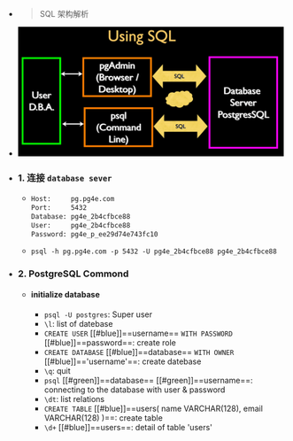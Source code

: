 - > SQL 架构解析
- ![image.png](../assets/image_1748834142248_0.png)
- ### 1. 连接 `database sever`
	- ```
	  Host:     pg.pg4e.com 
	  Port:     5432 
	  Database: pg4e_2b4cfbce88 
	  User:     pg4e_2b4cfbce88 
	  Password: pg4e_p_ee29d74e743fc10
	  ```
	- `psql -h pg.pg4e.com -p 5432 -U pg4e_2b4cfbce88 pg4e_2b4cfbce88`
- ### 2. PostgreSQL Commond
	- #### initialize database
		- `psql -U postgres`: Super user
		- `\l`: list of datebase
		- `CREATE USER` [[#blue]]==username== `WITH PASSWORD` [[#blue]]==password==: create role
		- `CREATE DATABASE` [[#blue]]==database== `WITH OWNER` [[#blue]]=='username'==: create datebase
		- `\q`: quit
		- `psql` [[#green]]==database== [[#green]]==username==: connecting to the database with user & password
		- `\dt`: list relations
		- `CREATE TABLE` [[#blue]]==users( name VARCHAR(128), email VARCHAR(128) )==: create table
		- `\d+` [[#blue]]==users==: detail of table 'users'